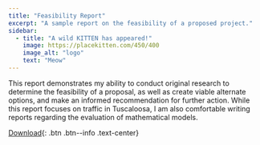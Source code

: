 ```yaml
---
title: "Feasibility Report"
excerpt: "A sample report on the feasibility of a proposed project."
sidebar:
  - title: "A wild KITTEN has appeared!"
    image: https://placekitten.com/450/400
    image_alt: "logo"
    text: "Meow"
---
```


This report demonstrates my ability to conduct original research to determine the feasibility of a proposal, as well as create viable alternate options, and make an informed recommendation for further action. While this report focuses on traffic in Tuscaloosa, I am also comfortable writing reports regarding the evaluation of mathematical models.

[Download](/assets/en319/feasibility.md){: .btn .btn--info .text-center}
